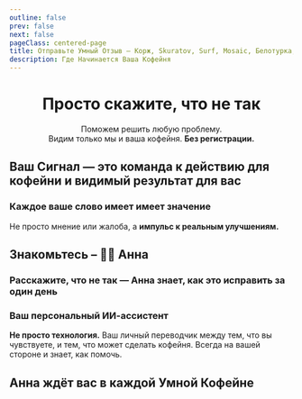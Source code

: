 ```yaml
---
outline: false
prev: false
next: false
pageClass: centered-page
title: Отправьте Умный Отзыв – Корж, Skuratov, Surf, Mosaic, Белотурка, Кэрри
description: Где Начинается Ваша Кофейня
---
```

<div align="center">

# Просто скажите, что не так
Поможем решить любую проблему. <br>
Видим только мы и ваша кофейня. **Без регистрации.**<br>

</div>

<CoffeePointsSMR />

## Ваш Сигнал — это команда к действию для кофейни и видимый результат для вас

<SignalSteps />

### Каждое ваше слово имеет имеет значение
Не просто мнение или жалоба, а **импульс к реальным улучшениям.**

<SignalsYandexVSSignal />

## Знакомьтесь – 🦸‍♀️ Анна 

### Расскажите, что не так — Анна знает, как это исправить за один день

<AnnaWithYou />

### Ваш персональный ИИ-ассистент

**Не просто технология.** Ваш личный переводчик между тем, что вы чувствуете, и тем, что может сделать кофейня. Всегда на вашей стороне и знает, как помочь.

<AnnaSpecsSignal />

## Анна ждёт вас в каждой Умной Кофейне

<AnnaFeelThePower />
